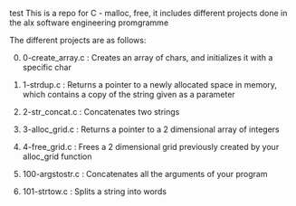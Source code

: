 test This is a repo for C - malloc, free, it includes different projects done in the alx software engineering promgramme

The different projects are as follows:

0) 0-create_array.c :  Creates an array of chars, and initializes it with a specific char

1) 1-strdup.c : Returns a pointer to a newly allocated space in memory, which contains a copy of the string given as a parameter

2) 2-str_concat.c : Concatenates two strings

3) 3-alloc_grid.c : Returns a pointer to a 2 dimensional array of integers

4) 4-free_grid.c : Frees a 2 dimensional grid previously created by your alloc_grid function

5) 100-argstostr.c : Concatenates all the arguments of your program

6) 101-strtow.c : Splits a string into words
